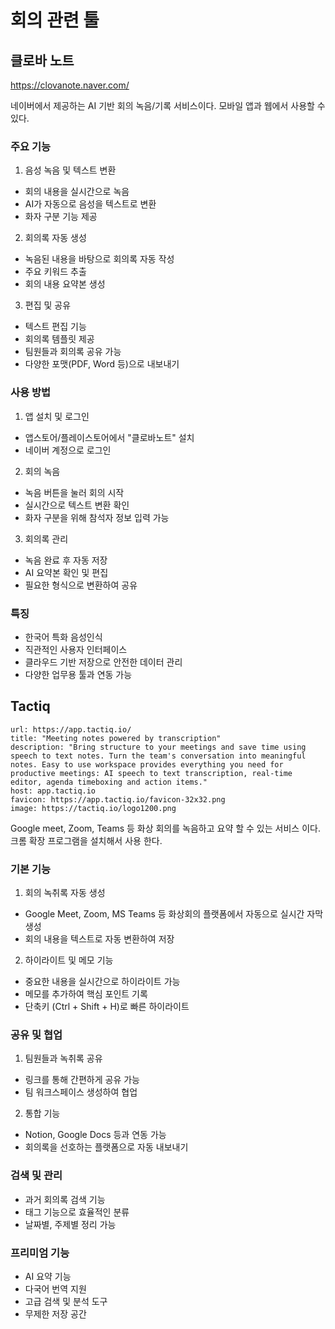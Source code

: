 # 회의 관련 툴

## 클로바 노트
https://clovanote.naver.com/

네이버에서 제공하는 AI 기반 회의 녹음/기록 서비스이다.
모바일 앱과 웹에서 사용할 수 있다.

### 주요 기능
1. 음성 녹음 및 텍스트 변환
- 회의 내용을 실시간으로 녹음
- AI가 자동으로 음성을 텍스트로 변환
- 화자 구분 기능 제공

2. 회의록 자동 생성
- 녹음된 내용을 바탕으로 회의록 자동 작성
- 주요 키워드 추출
- 회의 내용 요약본 생성

3. 편집 및 공유
- 텍스트 편집 기능
- 회의록 템플릿 제공
- 팀원들과 회의록 공유 가능
- 다양한 포맷(PDF, Word 등)으로 내보내기

### 사용 방법
1. 앱 설치 및 로그인
- 앱스토어/플레이스토어에서 "클로바노트" 설치
- 네이버 계정으로 로그인

2. 회의 녹음
- 녹음 버튼을 눌러 회의 시작
- 실시간으로 텍스트 변환 확인
- 화자 구분을 위해 참석자 정보 입력 가능

3. 회의록 관리
- 녹음 완료 후 자동 저장
- AI 요약본 확인 및 편집
- 필요한 형식으로 변환하여 공유

### 특징
- 한국어 특화 음성인식
- 직관적인 사용자 인터페이스
- 클라우드 기반 저장으로 안전한 데이터 관리
- 다양한 업무용 툴과 연동 가능


## Tactiq

```cardlink
url: https://app.tactiq.io/
title: "Meeting notes powered by transcription"
description: "Bring structure to your meetings and save time using speech to text notes. Turn the team's conversation into meaningful notes. Easy to use workspace provides everything you need for productive meetings: AI speech to text transcription, real-time editor, agenda timeboxing and action items."
host: app.tactiq.io
favicon: https://app.tactiq.io/favicon-32x32.png
image: https://tactiq.io/logo1200.png
```

Google meet, Zoom, Teams 등 화상 회의를 녹음하고 요약 할 수 있는 서비스 이다.
크롬 확장 프로그램을 설치해서 사용 한다.

### 기본 기능
1. 회의 녹취록 자동 생성
- Google Meet, Zoom, MS Teams 등 화상회의 플랫폼에서 자동으로 실시간 자막 생성
- 회의 내용을 텍스트로 자동 변환하여 저장

2. 하이라이트 및 메모 기능
- 중요한 내용을 실시간으로 하이라이트 가능
- 메모를 추가하여 핵심 포인트 기록
- 단축키 (Ctrl + Shift + H)로 빠른 하이라이트 

### 공유 및 협업
1. 팀원들과 녹취록 공유
- 링크를 통해 간편하게 공유 가능
- 팀 워크스페이스 생성하여 협업

2. 통합 기능
- Notion, Google Docs 등과 연동 가능
- 회의록을 선호하는 플랫폼으로 자동 내보내기

### 검색 및 관리
- 과거 회의록 검색 기능
- 태그 기능으로 효율적인 분류
- 날짜별, 주제별 정리 가능

### 프리미엄 기능
- AI 요약 기능
- 다국어 번역 지원
- 고급 검색 및 분석 도구
- 무제한 저장 공간

